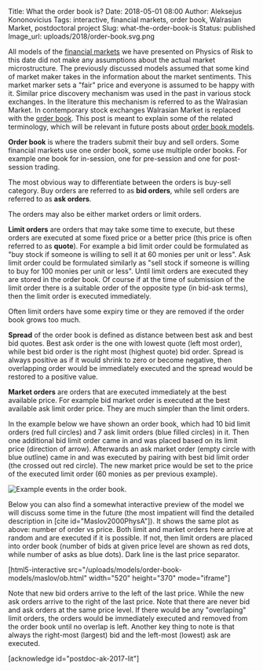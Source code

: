 Title: What the order book is?
Date: 2018-05-01 08:00
Author: Aleksejus Kononovicius
Tags: interactive, financial markets, order book, Walrasian Market, postdoctoral project
Slug: what-the-order-book-is
Status: published
Image_url: uploads/2018/order-book.svg.png

All models of the [financial markets](/tag/financial-markets/) we have presented on Physics of Risk to this date did not make any assumptions about the actual market microstructure. The previously discussed models assumed that some kind of market maker takes in the information about the market sentiments. This market marker sets a "fair" price and everyone is assumed to be happy with it. Similar price discovery mechanism was used in the past in various stock exchanges. In the literature this mechanism is referred to as the Walrasian Market. In contemporary stock exchanges Walrasian Market is replaced with the [order book]({filename}/articles/2018/what-the-order-book-is.md). This post is meant to explain some of the related terminology, which will be relevant in future posts about [order book models](/tag/order-book/).<!--more-->

**Order book** is where the traders submit their buy and sell orders. Some financial markets use one order book, some use multiple order books. For example one book for in-session, one for pre-session and one for post-session trading.

The most obvious way to differentiate between the orders is buy-sell category. Buy orders are referred to as **bid orders**, while sell orders are referred to as **ask orders**.

The orders may also be either market orders or limit orders. 

**Limit orders** are orders that may take some time to execute, but these orders are executed at some fixed price or a better price (this price is often referred to as **quote**). For example a bid limit order could be formulated as "buy stock if someone is willing to sell it at 60 monies per unit or less". Ask limit order could be formulated similarly as "sell stock if someone is willing to buy for 100 monies per unit or less". Until limit orders are executed they are stored in the order book. Of course if at the time of submission of the limit order there is a suitable order of the opposite type (in bid-ask terms), then the limit order is executed immediately.

Often limit orders have some expiry time or they are removed if the order book grows too much.

**Spread** of the order book is defined as distance between best ask and best bid quotes. Best ask order is the one with lowest quote (left most order), while best bid order is the right most (highest quote) bid order. Spread is always positive as if it would shrink to zero or become negative, then overlapping order would be immediately executed and the spread would be restored to a positive value.

**Market orders** are orders that are executed immediately at the best available price. For example bid market order is executed at the best available ask limit order price. They are much simpler than the limit orders.

In the example below we have shown an order book, which had 10 bid limit orders (red full circles) and 7 ask limit orders (blue filled circles) in it. Then one additional bid limit order came in and was placed based on its limit price (direction of arrow). Afterwards an ask market order (empty circle with blue outline) came in and was executed by pairing with best bid limit order (the crossed out red circle). The new market price would be set to the price of the executed limit order (60 monies as per previous example).

![Example events in the order book.]({static}/uploads/2018/order-book.svg.png "Example events in the order book.")

Below you can also find a somewhat interactive preview of the model we will discuss some time in the future (the most impatient will find the detailed description in [cite id="Maslov2000PhysA"]). It shows the same plot as above: number of order vs price. Both limit and market orders here arrive at random and are executed if it is possible. If not, then limit orders are placed into order book (number of bids at given price level are shown as red dots, while number of asks as blue dots). Dark line is the last price separator.

[html5-interactive
src="/uploads/models/order-book-models/maslov/ob.html" width="520"
height="370" mode="iframe"]

Note that new bid orders arrive to the left of the last price. While the new ask orders arrive to the right of the last price. Note that there are never bid and ask orders at the same price level. If there would be any "overlaping" limit orders, the orders would be immediately executed and removed from the order book until no overlap is left. Another key thing to note is that always the right-most (largest) bid and the left-most (lowest) ask are executed.

[acknowledge id="postdoc-ak-2017-lit"]
